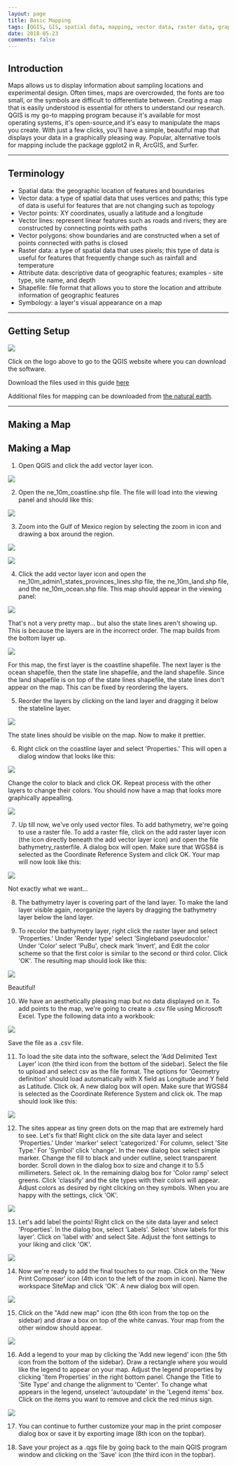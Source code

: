 ```yaml
---
layout: page
title: Basic Mapping
tags: [QGIS, GIS, spatial data, mapping, vector data, raster data, graphics]
date: 2018-05-23
comments: false
---
```


## Introduction
Maps allows us to display information about sampling locations and experimental design. Often times, maps are overcrowded, the fonts are too small, or the symbols are difficult to differentiate between. Creating a map that is easily understood is essential for others to understand our research. QGIS is my go-to mapping program because it's available for most operating systems, it's open-source,and it's easy to manipulate the maps you create. With just a few clicks, you'll have a simple, beautiful map that displays your data in a graphically pleasing way. Popular, alternative tools for mapping include the package ggplot2 in R, ArcGIS, and Surfer.

---

## Terminology
- Spatial data: the geographic location of features and boundaries
- Vector data: a type of spatial data that uses vertices and paths; this type of data is useful for features that are not changing such as topology
- Vector points: XY coordinates, usually a latitude and a longitude
- Vector lines: represent linear features such as roads and rivers; they are constructed by connecting points with paths
- Vector polygons: show boundaries and are constructed when a  set of points connected with paths is closed
- Raster data: a type of spatial data that uses pixels; this type of data is useful for features that frequently change such as rainfall and temperature
- Attribute data: descriptive data of geographic features; examples - site type, site name, and depth
- Shapefile: file format that allows you to store the location and attribute information of geographic features
- Symbology: a layer's visual appearance on a map

---

## Getting Setup
[![](/assets/img/resized_qgis_nlogo2.png)](https://qgis.org/en/site/)

Click on the logo above to go to the QGIS website where you can download the software.

Download the files used in this guide [here](https://drive.google.com/open?id=1bx_W0hNEfw537NfltsHiskRJlAfgNZz4)

Additional files for mapping can be downloaded from [the natural earth](https://www.naturalearthdata.com/).

---

## Making a Map
## Making a Map
1) Open QGIS and click the add vector layer icon.

![](/assets/img/rs_addvectorlayer.png)

2) Open the ne_10m_coastline.shp file. The file will load into the viewing panel and should like this:

![](/assets/img/ne_10m_coastline.png)

3) Zoom into the Gulf of Mexico region by selecting the zoom in icon and drawing a box around the region.

![](/assets/img/rs_zoom.png)

![](/assets/img/GoMregion.png)

4) Click the add vector layer icon and open the ne_10m_admin1_states_provinces_lines.shp file, the ne_10m_land.shp file, and the ne_10m_ocean.shp file. This map should appear in the viewing panel:

![](/assets/img/ugly_map.png)

That's not a very pretty map... but also the state lines aren't showing up. This is because the layers are in the incorrect order. The map builds from the bottom layer up. 

![](/assets/img/layers_perspective.png)

For this map, the first layer is the coastline shapefile. The next layer is the ocean shapefile, then the state line shapefile, and the land shapefile. Since the land shapefile is on top of the state lines shapefile, the state lines don't appear on the map. This can be fixed by reordering the layers.

5) Reorder the layers by clicking on the land layer and dragging it below the stateline layer.

![](/assets/img/adjust_layers.png)

The state lines should be visible on the map.
Now to make it prettier.

6) Right click on the coastline layer and select 'Properties.' This will open a dialog window that looks like this:

![](/assets/img/dialog_box.png)

Change the color to black and click OK.
Repeat process with the other layers to change their colors. You should now have a map that looks more graphically appealling.

![](/assets/img/colored_map.png)

7) Up till now, we've only used vector files. To add bathymetry, we're going to use a raster file. To add a raster file, click on the add raster layer icon (the icon directly beneath the add vector layer icon) and open the file bathymetry_rasterfile. A dialog box will open. Make sure that WGS84 is selected as the Coordinate Reference System and click OK. Your map will now look like this:

![](/assets/img/map_raster.png)

Not exactly what we want...

8) The bathymetry layer is covering part of the land layer. To make the land layer visible again, reorganize the layers by dragging the bathymetry layer below the land layer.

9) To recolor the bathymetry layer, right click the raster layer and select 'Properties.' Under 'Render type' select 'Singleband pseudocolor.' Under 'Color' select 'PuBu', check mark 'Invert', and Edit the color scheme so that the first color is similar to the second or third color. Click 'OK'. The resulting map should look like this:

![](/assets/img/bathy_map.png)

Beautiful!

10) We have an aesthetically pleasing map but no data displayed on it. To add points to the map, we're going to create a .csv file using Microsoft Excel. Type the following data into a workbook:

![](/assets/img/Excel.png)

Save the file as a .csv file.

11) To load the site data into the software, select the 'Add Delimited Text Layer' icon (the third icon from the bottom of the sidebar). Select the file to upload and select csv as the file format. The options for 'Geometry definition' should load automatically with X field as Longitude and Y field as Latitude. Click ok. A new dialog box will open. Make sure that WGS84 is selected as the Coordinate Reference System and click ok. The map should look like this:

![](/assets/img/map_points.png)

12) The sites appear as tiny green dots on the map that are extremely hard to see. Let's fix that! Right click on the site data layer and select 'Properties.' Under 'marker' select 'categorized.' For column, select 'Site Type.' For 'Symbol' click 'change'. In the new dialog box select simple marker. Change the fill to black and under outline, select transparent border. Scroll down in the dialog box to size and change it to 5.5 millimeters. Select ok. In the remaining dialog box for 'Color ramp' select greens. Click 'classify' and the site types with their colors will appear. Adjust colors as desired by right clicking on they symbols. When you are happy with the settings, click 'OK'.

![](/assets/img/map_adj_points.png)

13) Let's add label the points! Right click on the site data layer and select 'Properties'. In the dialog box, select 'Labels'. Select 'show labels for this layer'. Click on 'label with' and select Site. Adjust the font settings to your liking and click 'OK'.

![](/assets/img/map_labels.png)

14) Now we're ready to add the final touches to our map. Click on the 'New Print Composer' icon (4th icon to the left of the zoom in icon). Name the workspace SiteMap and click 'OK'. A new dialog box will open.

![](/assets/img/print_composer.png)

15) Click on the "Add new map" icon (the 6th icon from the top on the sidebar) and draw a box on top of the white canvas. Your map from the other window should appear.

![](/assets/img/map_print_composer.png)

16) Add a legend to your map by clicking the 'Add new legend' icon (the 5th icon from the bottom of the sidebar). Draw a rectangle where you would like the legend to appear on your map. Adjust the legend properties by clicking 'Item Properties' in the right bottom panel. Change the Title to 'Site Type' and change the alignment to 'Center'. To change what appears in the legend, unselect 'autoupdate' in the 'Legend items' box. Click on the items you want to remove and click the red minus sign.

![](/assets/img/legend_print_composer.png)

17) You can continue to further customize your map in the print composer dialog box or save it by exporting image (8th icon on the topbar).

18) Save your project as a .qgs file by going back to the main QGIS program window and clicking on the 'Save' icon (the third icon in the topbar). 


